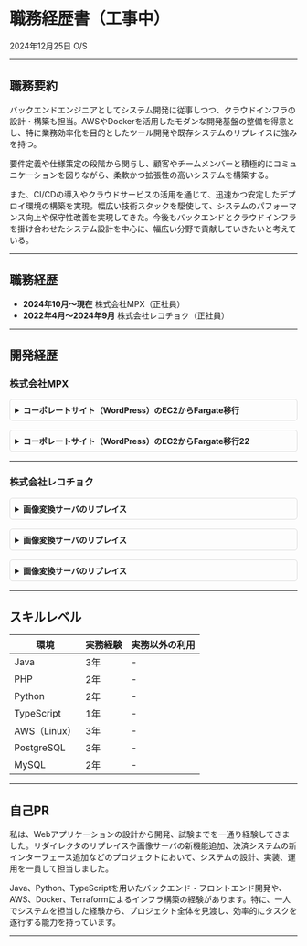 <style>
  details {
    margin-bottom: 1rem;
    border: 1px solid #ddd;
    padding: 0.5rem;
    border-radius: 5px;
  }
  summary {
    font-weight: bold;
    cursor: pointer;
  }
</style>

# 職務経歴書（工事中）

2024年12月25日
O/S

---

## 職務要約

バックエンドエンジニアとしてシステム開発に従事しつつ、クラウドインフラの設計・構築も担当。AWSやDockerを活用したモダンな開発基盤の整備を得意とし、特に業務効率化を目的としたツール開発や既存システムのリプレイスに強みを持つ。

要件定義や仕様策定の段階から関与し、顧客やチームメンバーと積極的にコミュニケーションを図りながら、柔軟かつ拡張性の高いシステムを構築する。

また、CI/CDの導入やクラウドサービスの活用を通じて、迅速かつ安定したデプロイ環境の構築を実現。幅広い技術スタックを駆使して、システムのパフォーマンス向上や保守性改善を実現してきた。今後もバックエンドとクラウドインフラを掛け合わせたシステム設計を中心に、幅広い分野で貢献していきたいと考えている。

---

## 職務経歴

- **2024年10月〜現在** 株式会社MPX（正社員）
- **2022年4月〜2024年9月** 株式会社レコチョク（正社員）

---

## 開発経歴

### 株式会社MPX

<details>
  <summary>コーポレートサイト（WordPress）のEC2からFargate移行</summary>
  <ul>
    <li><strong>期間:</strong> 2024年11月〜2024年12月（2ヶ月）</li>
    <li><strong>役割:</strong> メンバー</li>
    <li><strong>担当:</strong> 要件定義、設計、実装、テスト、運用保守</li>
    <li><strong>概要:</strong> AWS EC2上で運用されていたWordPressサイトをFargateに移行。インフラ設計からコンテナ化、CI/CD構築までを対応。</li>
    <li><strong>成果:</strong></li>
    <ul>
      <li>メディア管理を改善（S3永続化、CloudFront最適化）</li>
      <li>CodePipelineを用いて自動デプロイを構築</li>
      <li>ComposerでWordPressプラグインのバージョン管理を効率化</li>
    </ul>
  </ul>
</details>

<details>
  <summary>コーポレートサイト（WordPress）のEC2からFargate移行22</summary>
  <ul>
    <li><strong>期間:</strong> 2024年11月〜2024年12月（2ヶ月）</li>
    <li><strong>役割:</strong> メンバー</li>
    <li><strong>担当:</strong> 要件定義、設計、実装、テスト、運用保守</li>
    <li><strong>概要:</strong> AWS EC2上で運用されていたWordPressサイトをFargateに移行。インフラ設計からコンテナ化、CI/CD構築までを対応。</li>
    <li><strong>成果:</strong></li>
    <ul>
      <li>メディア管理を改善（S3永続化、CloudFront最適化）</li>
      <li>CodePipelineを用いて自動デプロイを構築</li>
      <li>ComposerでWordPressプラグインのバージョン管理を効率化</li>
    </ul>
  </ul>
</details>

---

### 株式会社レコチョク

<details>
  <summary>画像変換サーバのリプレイス</summary>
  <ul>
    <li><strong>期間:</strong> 2023年4月〜2023年9月（6ヶ月）</li>
    <li><strong>役割:</strong> メンバー</li>
    <li><strong>担当:</strong> 詳細設計、実装、テスト、CI/CD構築</li>
    <li><strong>概要:</strong> Javaで実装されたシステムをSpring Bootでリプレイスし、性能向上を実現。</li>
    <li><strong>成果:</strong></li>
    <ul>
      <li>ローカル環境改善（Docker導入）、AWS構成再設計、CI/CDパイプライン構築</li>
      <li>PostgreSQLのバージョンアップやCDN導入で安定性を向上</li>
    </ul>
  </ul>
</details>
<details>
  <summary>画像変換サーバのリプレイス</summary>
  <ul>
    <li><strong>期間:</strong> 2023年4月〜2023年9月（6ヶ月）</li>
    <li><strong>役割:</strong> メンバー</li>
    <li><strong>担当:</strong> 詳細設計、実装、テスト、CI/CD構築</li>
    <li><strong>概要:</strong> Javaで実装されたシステムをSpring Bootでリプレイスし、性能向上を実現。</li>
    <li><strong>成果:</strong></li>
    <ul>
      <li>ローカル環境改善（Docker導入）、AWS構成再設計、CI/CDパイプライン構築</li>
      <li>PostgreSQLのバージョンアップやCDN導入で安定性を向上</li>
    </ul>
  </ul>
</details>

<details>
  <summary>画像変換サーバのリプレイス</summary>
  <ul>
    <li><strong>期間:</strong> 2023年4月〜2023年9月（6ヶ月）</li>
    <li><strong>役割:</strong> メンバー</li>
    <li><strong>担当:</strong> 詳細設計、実装、テスト、CI/CD構築</li>
    <li><strong>概要:</strong> Javaで実装されたシステムをSpring Bootでリプレイスし、性能向上を実現。</li>
    <li><strong>成果:</strong></li>
    <ul>
      <li>ローカル環境改善（Docker導入）、AWS構成再設計、CI/CDパイプライン構築</li>
      <li>PostgreSQLのバージョンアップやCDN導入で安定性を向上</li>
    </ul>
  </ul>
</details>

---

## スキルレベル

| 環境                | 実務経験        | 実務以外の利用 |
|---------------------|-----------------|----------------|
| Java                | 3年            | -              |
| PHP                 | 2年            | -              |
| Python              | 2年            | -              |
| TypeScript          | 1年            | -              |
| AWS（Linux）        | 3年            | -              |
| PostgreSQL          | 3年            | -              |
| MySQL               | 2年            | -              |

---

## 自己PR

私は、Webアプリケーションの設計から開発、試験までを一通り経験してきました。リダイレクタのリプレイスや画像サーバの新機能追加、決済システムの新インターフェース追加などのプロジェクトにおいて、システムの設計、実装、運用を一貫して担当しました。

Java、Python、TypeScriptを用いたバックエンド・フロントエンド開発や、AWS、Docker、Terraformによるインフラ構築の経験があります。特に、一人でシステムを担当した経験から、プロジェクト全体を見渡し、効率的にタスクを遂行する能力を持っています。

---
